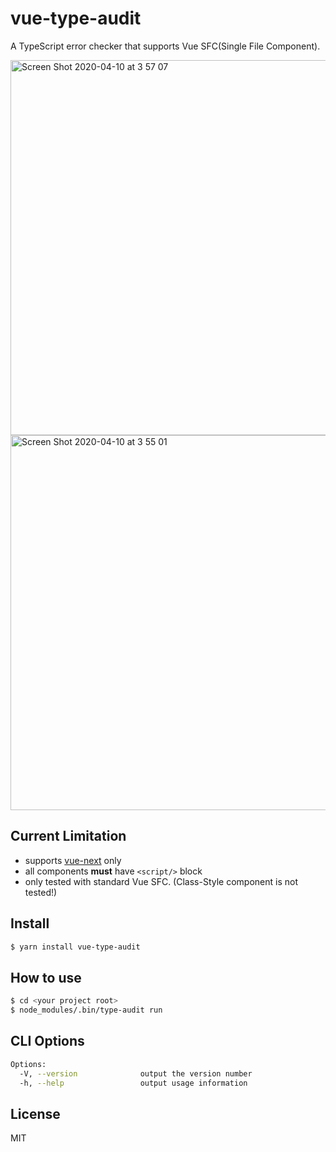 # vue-type-audit

A TypeScript error checker that supports Vue SFC(Single File Component).

<img width="600" alt="Screen Shot 2020-04-10 at 3 57 07" src="https://user-images.githubusercontent.com/8381075/78930656-70fac600-7adf-11ea-8ed1-2fb0a9bf78d9.png">

<img width="600" alt="Screen Shot 2020-04-10 at 3 55 01" src="https://user-images.githubusercontent.com/8381075/78930500-32fda200-7adf-11ea-8873-2b4431512c0b.png">


## Current Limitation

- supports [vue-next](https://github.com/vuejs/vue-next) only
- all components **must** have `<script/>` block
- only tested with standard Vue SFC. (Class-Style component is not tested!)

## Install

```sh
$ yarn install vue-type-audit
```

## How to use

```sh
$ cd <your project root>
$ node_modules/.bin/type-audit run
```

## CLI Options

```sh
Options:
  -V, --version              output the version number
  -h, --help                 output usage information
```

## License

MIT
